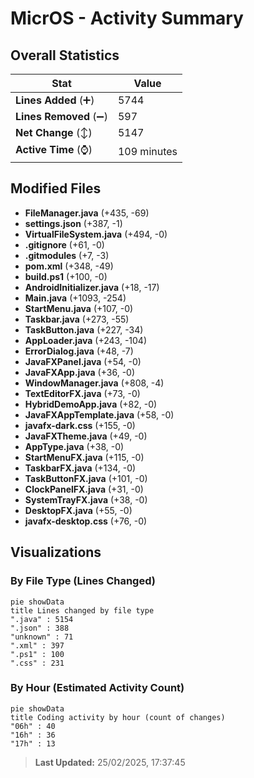 # MicrOS - Activity Summary 

## Overall Statistics

| Stat                   | Value                                                             |
| ---------------------- | ----------------------------------------------------------------- |
| **Lines Added** (➕)   | 5744                                          |
| **Lines Removed** (➖) | 597                                        |
| **Net Change** (↕)    | 5147                |
| **Active Time** (⌚)   | 109 minutes |


## Modified Files
- **FileManager.java** (+435, -69)
- **settings.json** (+387, -1)
- **VirtualFileSystem.java** (+494, -0)
- **.gitignore** (+61, -0)
- **.gitmodules** (+7, -3)
- **pom.xml** (+348, -49)
- **build.ps1** (+100, -0)
- **AndroidInitializer.java** (+18, -17)
- **Main.java** (+1093, -254)
- **StartMenu.java** (+107, -0)
- **Taskbar.java** (+273, -55)
- **TaskButton.java** (+227, -34)
- **AppLoader.java** (+243, -104)
- **ErrorDialog.java** (+48, -7)
- **JavaFXPanel.java** (+54, -0)
- **JavaFXApp.java** (+36, -0)
- **WindowManager.java** (+808, -4)
- **TextEditorFX.java** (+73, -0)
- **HybridDemoApp.java** (+82, -0)
- **JavaFXAppTemplate.java** (+58, -0)
- **javafx-dark.css** (+155, -0)
- **JavaFXTheme.java** (+49, -0)
- **AppType.java** (+38, -0)
- **StartMenuFX.java** (+115, -0)
- **TaskbarFX.java** (+134, -0)
- **TaskButtonFX.java** (+101, -0)
- **ClockPanelFX.java** (+31, -0)
- **SystemTrayFX.java** (+38, -0)
- **DesktopFX.java** (+55, -0)
- **javafx-desktop.css** (+76, -0)

## Visualizations

### By File Type (Lines Changed)

```mermaid
pie showData
title Lines changed by file type
".java" : 5154
".json" : 388
"unknown" : 71
".xml" : 397
".ps1" : 100
".css" : 231
```

### By Hour (Estimated Activity Count)

```mermaid
pie showData
title Coding activity by hour (count of changes)
"06h" : 40
"16h" : 36
"17h" : 13
```


> **Last Updated:** 25/02/2025, 17:37:45